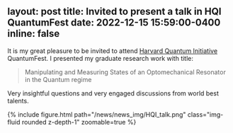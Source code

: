 layout: post
title: Invited to present a talk in HQI QuantumFest
date: 2022-12-15 15:59:00-0400
inline: false
---
It is my great pleasure to be invited to attend [Harvard Quantum Initiative](https://quantum.harvard.edu) QuantumFest. I presented my graduate research work with title:
> Manipulating and Measuring States of an Optomechanical Resonator in the Quantum regime

Very insightful questions and very engaged discussions from world best talents.

<div class="row mt-6">
    <div class="col-sm mt-3 mt-md-0">
        {% include figure.html path="/news/news_img/HQI_talk.png" class="img-fluid rounded z-depth-1" zoomable=true %}
    </div>
</div>
